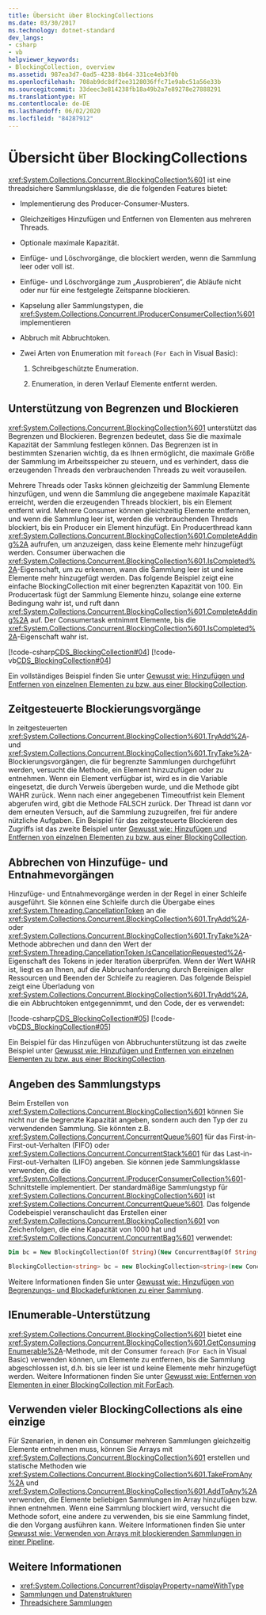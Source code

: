 ```yaml
---
title: Übersicht über BlockingCollections
ms.date: 03/30/2017
ms.technology: dotnet-standard
dev_langs:
- csharp
- vb
helpviewer_keywords:
- BlockingCollection, overview
ms.assetid: 987ea3d7-0ad5-4238-8b64-331ce4eb3f0b
ms.openlocfilehash: 708ab9dc8df2ee3128036ffc71e9abc51a56e33b
ms.sourcegitcommit: 33deec3e814238fb18a49b2a7e89278e27888291
ms.translationtype: HT
ms.contentlocale: de-DE
ms.lasthandoff: 06/02/2020
ms.locfileid: "84287912"
---
```

# <a name="blockingcollection-overview"></a>Übersicht über BlockingCollections
<xref:System.Collections.Concurrent.BlockingCollection%601> ist eine threadsichere Sammlungsklasse, die die folgenden Features bietet:  
  
- Implementierung des Producer-Consumer-Musters.  
  
- Gleichzeitiges Hinzufügen und Entfernen von Elementen aus mehreren Threads.  
  
- Optionale maximale Kapazität.  
  
- Einfüge- und Löschvorgänge, die blockiert werden, wenn die Sammlung leer oder voll ist.  
  
- Einfüge- und Löschvorgänge zum „Ausprobieren“, die Abläufe nicht oder nur für eine festgelegte Zeitspanne blockieren.  
  
- Kapselung aller Sammlungstypen, die <xref:System.Collections.Concurrent.IProducerConsumerCollection%601> implementieren  
  
- Abbruch mit Abbruchtoken.  
  
- Zwei Arten von Enumeration mit `foreach` (`For Each` in Visual Basic):  
  
    1. Schreibgeschützte Enumeration.  
  
    2. Enumeration, in deren Verlauf Elemente entfernt werden.  
  
## <a name="bounding-and-blocking-support"></a>Unterstützung von Begrenzen und Blockieren  
 <xref:System.Collections.Concurrent.BlockingCollection%601> unterstützt das Begrenzen und Blockieren. Begrenzen bedeutet, dass Sie die maximale Kapazität der Sammlung festlegen können. Das Begrenzen ist in bestimmten Szenarien wichtig, da es Ihnen ermöglicht, die maximale Größe der Sammlung im Arbeitsspeicher zu steuern, und es verhindert, dass die erzeugenden Threads den verbrauchenden Threads zu weit vorauseilen.  
  
 Mehrere Threads oder Tasks können gleichzeitig der Sammlung Elemente hinzufügen, und wenn die Sammlung die angegebene maximale Kapazität erreicht, werden die erzeugenden Threads blockiert, bis ein Element entfernt wird. Mehrere Consumer können gleichzeitig Elemente entfernen, und wenn die Sammlung leer ist, werden die verbrauchenden Threads blockiert, bis ein Producer ein Element hinzufügt. Ein Producerthread kann <xref:System.Collections.Concurrent.BlockingCollection%601.CompleteAdding%2A> aufrufen, um anzuzeigen, dass keine Elemente mehr hinzugefügt werden. Consumer überwachen die <xref:System.Collections.Concurrent.BlockingCollection%601.IsCompleted%2A>-Eigenschaft, um zu erkennen, wann die Sammlung leer ist und keine Elemente mehr hinzugefügt werden. Das folgende Beispiel zeigt eine einfache BlockingCollection mit einer begrenzten Kapazität von 100. Ein Producertask fügt der Sammlung Elemente hinzu, solange eine externe Bedingung wahr ist, und ruft dann <xref:System.Collections.Concurrent.BlockingCollection%601.CompleteAdding%2A> auf. Der Consumertask entnimmt Elemente, bis die <xref:System.Collections.Concurrent.BlockingCollection%601.IsCompleted%2A>-Eigenschaft wahr ist.  
  
 [!code-csharp[CDS_BlockingCollection#04](../../../../samples/snippets/csharp/VS_Snippets_Misc/cds_blockingcollection/cs/blockingcollection.cs#04)]
 [!code-vb[CDS_BlockingCollection#04](../../../../samples/snippets/visualbasic/VS_Snippets_Misc/cds_blockingcollection/vb/introsnippetsbc.vb#04)]  
  
 Ein vollständiges Beispiel finden Sie unter [Gewusst wie: Hinzufügen und Entfernen von einzelnen Elementen zu bzw. aus einer BlockingCollection](how-to-add-and-take-items.md).  
  
## <a name="timed-blocking-operations"></a>Zeitgesteuerte Blockierungsvorgänge  
 In zeitgesteuerten <xref:System.Collections.Concurrent.BlockingCollection%601.TryAdd%2A>- und <xref:System.Collections.Concurrent.BlockingCollection%601.TryTake%2A>-Blockierungsvorgängen, die für begrenzte Sammlungen durchgeführt werden, versucht die Methode, ein Element hinzuzufügen oder zu entnehmen. Wenn ein Element verfügbar ist, wird es in die Variable eingesetzt, die durch Verweis übergeben wurde, und die Methode gibt WAHR zurück. Wenn nach einer angegebenen Timeoutfrist kein Element abgerufen wird, gibt die Methode FALSCH zurück. Der Thread ist dann vor dem erneuten Versuch, auf die Sammlung zuzugreifen, frei für andere nützliche Aufgaben. Ein Beispiel für das zeitgesteuerte Blockieren des Zugriffs ist das zweite Beispiel unter [Gewusst wie: Hinzufügen und Entfernen von einzelnen Elementen zu bzw. aus einer BlockingCollection](how-to-add-and-take-items.md).  
  
## <a name="cancelling-add-and-take-operations"></a>Abbrechen von Hinzufüge- und Entnahmevorgängen  
 Hinzufüge- und Entnahmevorgänge werden in der Regel in einer Schleife ausgeführt. Sie können eine Schleife durch die Übergabe eines <xref:System.Threading.CancellationToken> an die <xref:System.Collections.Concurrent.BlockingCollection%601.TryAdd%2A>- oder <xref:System.Collections.Concurrent.BlockingCollection%601.TryTake%2A>-Methode abbrechen und dann den Wert der <xref:System.Threading.CancellationToken.IsCancellationRequested%2A>-Eigenschaft des Tokens in jeder Iteration überprüfen. Wenn der Wert WAHR ist, liegt es an Ihnen, auf die Abbruchanforderung durch Bereinigen aller Ressourcen und Beenden der Schleife zu reagieren. Das folgende Beispiel zeigt eine Überladung von <xref:System.Collections.Concurrent.BlockingCollection%601.TryAdd%2A>, die ein Abbruchtoken entgegennimmt, und den Code, der es verwendet:  
  
 [!code-csharp[CDS_BlockingCollection#05](../../../../samples/snippets/csharp/VS_Snippets_Misc/cds_blockingcollection/cs/blockingcollection.cs#05)]
 [!code-vb[CDS_BlockingCollection#05](../../../../samples/snippets/visualbasic/VS_Snippets_Misc/cds_blockingcollection/vb/introsnippetsbc.vb#05)]  
  
 Ein Beispiel für das Hinzufügen von Abbruchunterstützung ist das zweite Beispiel unter [Gewusst wie: Hinzufügen und Entfernen von einzelnen Elementen zu bzw. aus einer BlockingCollection](how-to-add-and-take-items.md).  
  
## <a name="specifying-the-collection-type"></a>Angeben des Sammlungstyps  
 Beim Erstellen von <xref:System.Collections.Concurrent.BlockingCollection%601> können Sie nicht nur die begrenzte Kapazität angeben, sondern auch den Typ der zu verwendenden Sammlung. Sie könnten z.B. <xref:System.Collections.Concurrent.ConcurrentQueue%601> für das First-in-First-out-Verhalten (FIFO) oder <xref:System.Collections.Concurrent.ConcurrentStack%601> für das Last-in-First-out-Verhalten (LIFO) angeben. Sie können jede Sammlungsklasse verwenden, die die <xref:System.Collections.Concurrent.IProducerConsumerCollection%601>-Schnittstelle implementiert. Der standardmäßige Sammlungstyp für <xref:System.Collections.Concurrent.BlockingCollection%601> ist <xref:System.Collections.Concurrent.ConcurrentQueue%601>. Das folgende Codebeispiel veranschaulicht das Erstellen einer <xref:System.Collections.Concurrent.BlockingCollection%601> von Zeichenfolgen, die eine Kapazität von 1000 hat und <xref:System.Collections.Concurrent.ConcurrentBag%601> verwendet:  
  
```vb  
Dim bc = New BlockingCollection(Of String)(New ConcurrentBag(Of String()), 1000)  
```  
  
```csharp  
BlockingCollection<string> bc = new BlockingCollection<string>(new ConcurrentBag<string>(), 1000 );  
```  
  
 Weitere Informationen finden Sie unter [Gewusst wie: Hinzufügen von Begrenzungs- und Blockadefunktionen zu einer Sammlung](how-to-add-bounding-and-blocking.md).  
  
## <a name="ienumerable-support"></a>IEnumerable-Unterstützung  
 <xref:System.Collections.Concurrent.BlockingCollection%601> bietet eine <xref:System.Collections.Concurrent.BlockingCollection%601.GetConsumingEnumerable%2A>-Methode, mit der Consumer `foreach` (`For Each` in Visual Basic) verwenden können, um Elemente zu entfernen, bis die Sammlung abgeschlossen ist, d.h. bis sie leer ist und keine Elemente mehr hinzugefügt werden. Weitere Informationen finden Sie unter [Gewusst wie: Entfernen von Elementen in einer BlockingCollection mit ForEach](how-to-use-foreach-to-remove.md).  
  
## <a name="using-many-blockingcollections-as-one"></a>Verwenden vieler BlockingCollections als eine einzige  
 Für Szenarien, in denen ein Consumer mehreren Sammlungen gleichzeitig Elemente entnehmen muss, können Sie Arrays mit <xref:System.Collections.Concurrent.BlockingCollection%601> erstellen und statische Methoden wie <xref:System.Collections.Concurrent.BlockingCollection%601.TakeFromAny%2A> und <xref:System.Collections.Concurrent.BlockingCollection%601.AddToAny%2A> verwenden, die Elemente beliebigen Sammlungen im Array hinzufügen bzw. ihnen entnehmen. Wenn eine Sammlung blockiert wird, versucht die Methode sofort, eine andere zu verwenden, bis sie eine Sammlung findet, die den Vorgang ausführen kann. Weitere Informationen finden Sie unter [Gewusst wie: Verwenden von Arrays mit blockierenden Sammlungen in einer Pipeline](how-to-use-arrays-of-blockingcollections.md).  
  
## <a name="see-also"></a>Weitere Informationen

- <xref:System.Collections.Concurrent?displayProperty=nameWithType>
- [Sammlungen und Datenstrukturen](../index.md)
- [Threadsichere Sammlungen](index.md)
